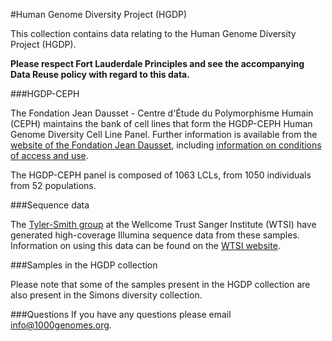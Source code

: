 #Human Genome Diversity Project (HGDP)

This collection contains data relating to the Human Genome Diversity Project (HGDP).

**Please respect Fort Lauderdale Principles and see the accompanying Data Reuse policy with regard to this data.**

###HGDP-CEPH

The Fondation Jean Dausset - Centre d'Étude du Polymorphisme Humain (CEPH) maintains the bank of cell lines that form the HGDP-CEPH Human Genome Diversity Cell Line Panel. Further information is available from the [website of the Fondation Jean Dausset](http://www.cephb.fr/en/hgdp_panel.php), including [information on conditions of access and use](http://www.cephb.fr/en/hgdp_panel.php#conditionsacces).

The HGDP-CEPH panel is composed of 1063 LCLs, from 1050 individuals from 52 populations.

###Sequence data

The [Tyler-Smith group](http://www.sanger.ac.uk/science/groups/tyler-smith-group) at the Wellcome Trust Sanger Institute (WTSI) have generated high-coverage Illumina sequence data from these samples. Information on using this data can be found on the [WTSI website](http://www.sanger.ac.uk/datasharing/).

###Samples in the HGDP collection

Please note that some of the samples present in the HGDP collection are also present in the Simons diversity collection.

###Questions
If you have any questions please email info@1000genomes.org.
